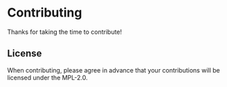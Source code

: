 # Contributing
Thanks for taking the time to contribute!

## License
When contributing, please agree in advance that your contributions will be licensed under the MPL-2.0.
